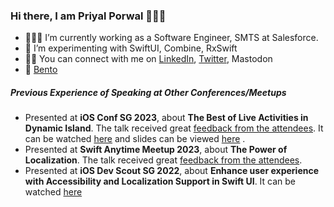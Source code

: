 ### Hi there, I am Priyal Porwal 🙋🏻‍♀️

- 👩🏻‍💻 I’m currently working as a Software Engineer, SMTS at Salesforce.
- 🎯 I’m experimenting with SwiftUI, Combine, RxSwift
- 🙌🏼 You can connect with me on [LinkedIn](https://www.linkedin.com/in/priyal-porwal/), [Twitter](https://twitter.com/priyal_porwal_), Mastodon
- 📝 [Bento](https://bento.me/priyal-porwal)

<h5>Previous Experience of Speaking at Other Conferences/Meetups </h5>
<ul>
<li>Presented at <b>iOS Conf SG 2023</b>, about <b>The Best of Live Activities in Dynamic Island</b>. The talk received great  <a href="https://twitter.com/jordibruin/status/1613838730611290116?s=20&t=mqTrDtYG0xpNbRUP0z5XQQ">feedback from the attendees</a>. It can be watched <a href="https://youtu.be/9fUeL2L9v_c">here</a> and slides can be viewed <a href="https://speakerdeck.com/priyal_porwal_/the-best-of-live-activity-in-dynamic-island">here</a> .</li>
<li>Presented at <b>Swift Anytime Meetup 2023</b>, about <b>The Power of Localization</b>. The talk received great  <a href="https://twitter.com/rajmanikush/status/1649703942648139776?s=20">feedback from the attendees</a>.</li>
<li>Presented at <b>iOS Dev Scout SG 2022</b>, about <b>Enhance user experience with Accessibility and Localization Support in Swift UI</b>. It can be watched <a href="https://youtu.be/uttM271WEqk">here</a> </li>
</ul>
<!--
**priyal-p/priyal-p** is a ✨ _special_ ✨ repository because its `README.md` (this file) appears on your GitHub profile.

Here are some ideas to get you started:

- 🔭 I’m currently working on ...
- 🌱 I’m currently learning ...
- 👯 I’m looking to collaborate on ...
- 🤔 I’m looking for help with ...
- 💬 Ask me about ...
- 📫 How to reach me: ...
- 😄 Pronouns: ...
- ⚡ Fun fact: ...
-->
